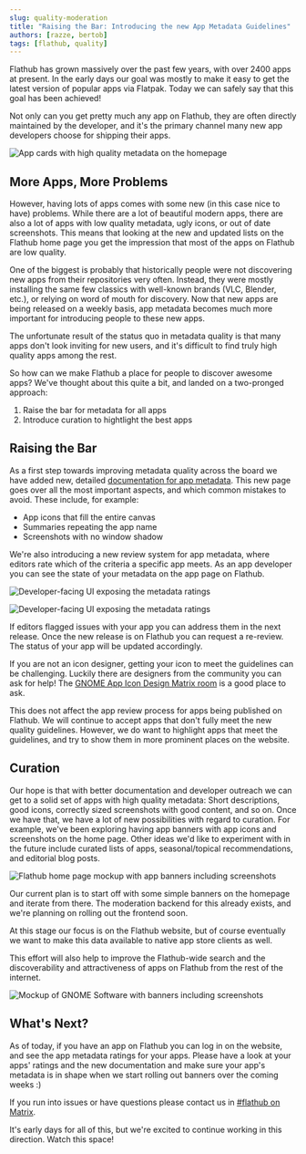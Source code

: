 ```yaml
---
slug: quality-moderation
title: "Raising the Bar: Introducing the new App Metadata Guidelines"
authors: [razze, bertob]
tags: [flathub, quality]
---
```


Flathub has grown massively over the past few years, with over 2400 apps at present. In the early days our goal was mostly to make it easy to get the latest version of popular apps via Flatpak. Today we can safely say that this goal has been achieved!

Not only can you get pretty much any app on Flathub, they are often directly maintained by the developer, and it's the primary channel many new app developers choose for shipping their apps.

![App cards with high quality metadata on the homepage](good-metadata-apps.png)

## More Apps, More Problems
However, having lots of apps comes with some new (in this case nice to have) problems. While there are a lot of beautiful modern apps, there are also a lot of apps with low quality metadata, ugly icons, or out of date screenshots. This means that looking at the new and updated lists on the Flathub home page you get the impression that most of the apps on Flathub are low quality.

One of the biggest is probably that historically people were not discovering new apps from their repositories very often. Instead, they were mostly installing the same few classics with well-known brands (VLC, Blender, etc.), or relying on word of mouth for discovery. Now that new apps are being released on a weekly basis, app metadata becomes much more important for introducing people to these new apps.

The unfortunate result of the status quo in metadata quality is that many apps don't look inviting for new users, and it's difficult to find truly high quality apps among the rest.

So how can we make Flathub a place for people to discover awesome apps? We've thought about this quite a bit, and landed on a two-pronged approach:
1. Raise the bar for metadata for all apps
2. Introduce curation to hightlight the best apps

## Raising the Bar
As a first step towards improving metadata quality across the board we have added new, detailed [documentation for app metadata](https://docs.flathub.org/docs/for-app-authors/appdata-guidelines/quality-guidelines). This new page goes over all the most important aspects, and which common mistakes to avoid. These include, for example:

- App icons that fill the entire canvas
- Summaries repeating the app name
- Screenshots with no window shadow

We're also introducing a new review system for app metadata, where editors rate which of the criteria a specific app meets. As an app developer you can see the state of your metadata on the app page on Flathub.

![Developer-facing UI exposing the metadata ratings](moderation-developer-view.png)

![Developer-facing UI exposing the metadata ratings](moderation-developer-sidebar.png)

If editors flagged issues with your app you can address them in the next release. Once the new release is on Flathub you can request a re-review. The status of your app will be updated accordingly.

If you are not an icon designer, getting your icon to meet the guidelines can be challenging. Luckily there are designers from the community you can ask for help! The [GNOME App Icon Design Matrix room](https://matrix.to/#/#appicondesign:gnome.org) is a good place to ask.

This does not affect the app review process for apps being published on Flathub. We will continue to accept apps that don't fully meet the new quality guidelines. However, we do want to highlight apps that meet the guidelines, and try to show them in more prominent places on the website.

## Curation
Our hope is that with better documentation and developer outreach we can get to a solid set of apps with high quality metadata: Short descriptions, good icons, correctly sized screenshots with good content, and so on. Once we have that, we have a lot of new possibilities with regard to curation. For example, we've been exploring having app banners with app icons and screenshots on the home page. Other ideas we'd like to experiment with in the future include curated lists of apps, seasonal/topical recommendations, and editorial blog posts.

![Flathub home page mockup with app banners including screenshots](homepage-banners.png)

Our current plan is to start off with some simple banners on the homepage and iterate from there. The moderation backend for this already exists, and we're planning on rolling out the frontend soon.

At this stage our focus is on the Flathub website, but of course eventually we want to make this data available to native app store clients as well.

This effort will also help to improve the Flathub-wide search and the discoverability and attractiveness of apps on Flathub from the rest of the internet.

![Mockup of GNOME Software with banners including screenshots](banner-native.png)

## What's Next?
As of today, if you have an app on Flathub you can log in on the website, and see the app metadata ratings for your apps. Please have a look at your apps' ratings and the new documentation and make sure your app's metadata is in shape when we start rolling out banners over the coming weeks :)

If you run into issues or have questions please contact us in [#flathub on Matrix](https://matrix.to/#/#flathub:matrix.org).

It's early days for all of this, but we're excited to continue working in this direction. Watch this space!
